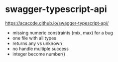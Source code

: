 # swagger-typescript-api

https://acacode.github.io/swagger-typescript-api/

- missing numeric constraints (mix, max) for a bug
- one file with all types
- returns any vs unknown
- no handle multiple success
- integer become number()
